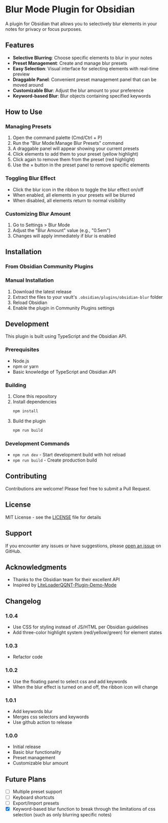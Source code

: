 # Blur Mode Plugin for Obsidian 

A plugin for Obsidian that allows you to selectively blur elements in your notes for privacy or focus purposes.

## Features

- **Selective Blurring**: Choose specific elements to blur in your notes
- **Preset Management**: Create and manage blur presets
- **Easy Selection**: Visual interface for selecting elements with real-time preview
- **Draggable Panel**: Convenient preset management panel that can be moved around
- **Customizable Blur**: Adjust the blur amount to your preference
- **Keyword-based Blur**: Blur objects containing specified keywords

## How to Use

### Managing Presets

1. Open the command palette (Cmd/Ctrl + P)
2. Run the "Blur Mode:Manage Blur Presets" command
3. A draggable panel will appear showing your current presets
4. Click elements to add them to your preset (yellow highlight)
5. Click again to remove them from the preset (red highlight)
6. Use the × button in the preset panel to remove specific elements

### Toggling Blur Effect

- Click the blur icon in the ribbon to toggle the blur effect on/off
- When enabled, all elements in your presets will be blurred
- When disabled, all elements return to normal visibility

### Customizing Blur Amount

1. Go to Settings > Blur Mode
2. Adjust the "Blur Amount" value (e.g., "0.5em")
3. Changes will apply immediately if blur is enabled

## Installation

### From Obsidian Community Plugins


### Manual Installation

1. Download the latest release
2. Extract the files to your vault's `.obsidian/plugins/obsidian-blur` folder
3. Reload Obsidian
4. Enable the plugin in Community Plugins settings

## Development

This plugin is built using TypeScript and the Obsidian API.

### Prerequisites

- Node.js
- npm or yarn
- Basic knowledge of TypeScript and Obsidian API

### Building

1. Clone this repository
2. Install dependencies
   ```bash
   npm install
   ```
3. Build the plugin
   ```bash
   npm run build
   ```

### Development Commands

- `npm run dev` - Start development build with hot reload
- `npm run build` - Create production build

## Contributing

Contributions are welcome! Please feel free to submit a Pull Request.

## License

MIT License - see the [LICENSE](LICENSE) file for details

## Support

If you encounter any issues or have suggestions, please [open an issue](https://github.com/yourusername/obsidian-blur/issues) on GitHub.

## Acknowledgments

- Thanks to the Obsidian team for their excellent API
- Inspired by [LiteLoaderQQNT-Plugin-Demo-Mode](https://github.com/qianxuu/LiteLoaderQQNT-Plugin-Demo-Mode/tree/main)

## Changelog

### 1.0.4

- Use CSS for styling instead of JS/HTML per Obsidian guidelines
- Add three-color highlight system (red/yellow/green) for element 
states

### 1.0.3
- Refactor code

### 1.0.2
- Use the floating panel to select css and add keywords
- When the blur effect is turned on and off, the ribbon icon will change
  
### 1.0.1
- Add keywords blur
- Merges css selectors and keywords
- Use github action to release

### 1.0.0
- Initial release
- Basic blur functionality
- Preset management
- Customizable blur amount

## Future Plans

- [ ] Multiple preset support
- [ ] Keyboard shortcuts
- [ ] Export/Import presets
- [x] Keyword-based blur function to break through the limitations of css selection (such as only blurring specific notes)
